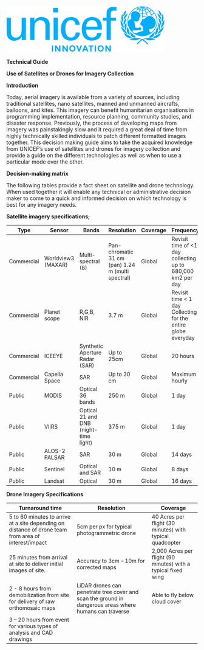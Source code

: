 ![UNICEF logo blue with for every child motto.](/static/images/unicefinnovlogo.png)

**Technical Guide**

**Use of Satellites or Drones for Imagery Collection**

**Introduction**

Today, aerial imagery is available from a variety of sources, including traditional satellites, nano satellites, manned and unmanned aircrafts, balloons, and kites. This imagery can benefit humanitarian organisations in programming implementation, resource planning, community studies, and disaster response. Previously, the process of developing maps from imagery was painstakingly slow and it required a great deal of time from highly technically skilled individuals to patch different formatted images together.
This decision making guide aims to take the acquired knowledge from UNICEF’s use of satellites and drones for imagery collection and provide a guide on the different technologies as well as when to use a particular mode over the other. 

**Decision-making matrix**

The following tables provide a fact sheet on satellite and drone technology. When used together it will enable any technical or administrative decision maker to come to a quick and informed decision on which technology is best for any imagery needs. 

**Satellite imagery specifications;**

| Type | Sensor | Bands | Resolution | Coverage | Frequency |
| -- | -- | -- | -- | -- | -- |
| Commercial | Worldview3 (MAXAR) | Multi-spectral (8) | Pan-chromatic 	31 cm (pan) 1.24 m (multi spectral) | Global | Revisit time of <1 day collecting up to 680,000 km2 per day |
| Commercial | Planet scope | R,G,B, NIR | 3.7 m | Global | Revisit time < 1 day Collecting for the entire globe everyday |
| Commercial | ICEEYE | Synthetic Aperture Radar (SAR) | Up to 25cm | Global | 20 hours |
| Commercial | Capella Space | SAR | Up to 30 cm | Global | Maximum hourly | 	 
| Public | MODIS | Optical 36 bands | 250 m | Global | 1 day |  	 	 
| Public | VIIRS | Optical 21 and DNB (night-time light) | 375 m | Global | 1 day |
| Public | ALOS-2 PALSAR | SAR | 30 m | Global | 14 days |
| Public | Sentinel | Optical and SAR | 10 m | Global | 8 days |
| Public | Landsat | Optical | 30 m | Global | 16 days |

**Drone Imagery Specifications**

| Turnaround time | Resolution | Coverage |
| --- | --- | --- |
| 5 to 60 minutes to arrive at a site depending on distance of drone team from area of interest/impact | 5cm per px for typical photogrammetric drone | 40 Acres per flight (30 minutes) with typical quadcopter |
| 25 minutes from arrival at site to deliver initial images of site. | Accuracy to 3cm – 10m for corrected maps | 2,000 Acres per flight (90 minutes) with a typical fixed wing |
| 2 - 8 hours from demobilization from site for delivery of raw orthomosaic maps | LiDAR drones can penetrate tree cover and scan the ground in dangerous areas where humans can traverse | Able to fly below cloud cover |
| 3 – 20 hours from event for various types of analysis and CAD drawings |||
